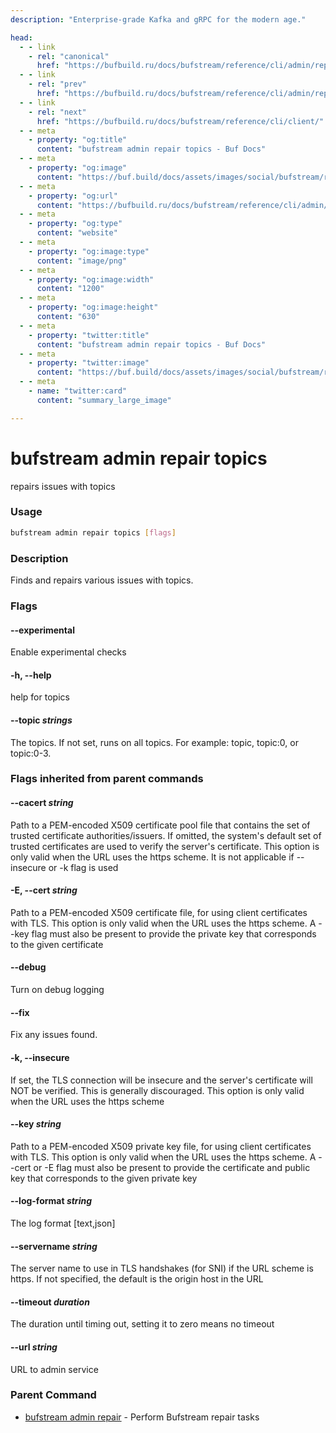 ```yaml
---
description: "Enterprise-grade Kafka and gRPC for the modern age."

head:
  - - link
    - rel: "canonical"
      href: "https://bufbuild.ru/docs/bufstream/reference/cli/admin/repair/topics/"
  - - link
    - rel: "prev"
      href: "https://bufbuild.ru/docs/bufstream/reference/cli/admin/repair/"
  - - link
    - rel: "next"
      href: "https://bufbuild.ru/docs/bufstream/reference/cli/client/"
  - - meta
    - property: "og:title"
      content: "bufstream admin repair topics - Buf Docs"
  - - meta
    - property: "og:image"
      content: "https://buf.build/docs/assets/images/social/bufstream/reference/cli/admin/repair/topics.png"
  - - meta
    - property: "og:url"
      content: "https://bufbuild.ru/docs/bufstream/reference/cli/admin/repair/topics/"
  - - meta
    - property: "og:type"
      content: "website"
  - - meta
    - property: "og:image:type"
      content: "image/png"
  - - meta
    - property: "og:image:width"
      content: "1200"
  - - meta
    - property: "og:image:height"
      content: "630"
  - - meta
    - property: "twitter:title"
      content: "bufstream admin repair topics - Buf Docs"
  - - meta
    - property: "twitter:image"
      content: "https://buf.build/docs/assets/images/social/bufstream/reference/cli/admin/repair/topics.png"
  - - meta
    - name: "twitter:card"
      content: "summary_large_image"

---
```


# bufstream admin repair topics

repairs issues with topics

### Usage

```sh
bufstream admin repair topics [flags]
```

### Description

Finds and repairs various issues with topics.

### Flags

#### \--experimental

Enable experimental checks

#### \-h, --help

help for topics

#### \--topic _strings_

The topics. If not set, runs on all topics. For example: topic, topic:0, or topic:0-3.

### Flags inherited from parent commands

#### \--cacert _string_

Path to a PEM-encoded X509 certificate pool file that contains the set of trusted certificate authorities/issuers. If omitted, the system's default set of trusted certificates are used to verify the server's certificate. This option is only valid when the URL uses the https scheme. It is not applicable if --insecure or -k flag is used

#### \-E, --cert _string_

Path to a PEM-encoded X509 certificate file, for using client certificates with TLS. This option is only valid when the URL uses the https scheme. A --key flag must also be present to provide the private key that corresponds to the given certificate

#### \--debug

Turn on debug logging

#### \--fix

Fix any issues found.

#### \-k, --insecure

If set, the TLS connection will be insecure and the server's certificate will NOT be verified. This is generally discouraged. This option is only valid when the URL uses the https scheme

#### \--key _string_

Path to a PEM-encoded X509 private key file, for using client certificates with TLS. This option is only valid when the URL uses the https scheme. A --cert or -E flag must also be present to provide the certificate and public key that corresponds to the given private key

#### \--log-format _string_

The log format \[text,json\]

#### \--servername _string_

The server name to use in TLS handshakes (for SNI) if the URL scheme is https. If not specified, the default is the origin host in the URL

#### \--timeout _duration_

The duration until timing out, setting it to zero means no timeout

#### \--url _string_

URL to admin service

### Parent Command

- [bufstream admin repair](../) - Perform Bufstream repair tasks
